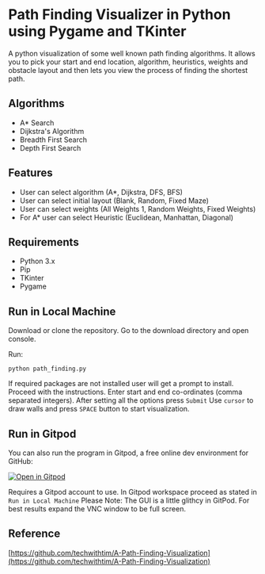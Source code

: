 # Path Finding Visualizer in Python using Pygame and TKinter

A python visualization of some well known path finding algorithms. It allows you to pick your start and end location, algorithm, heuristics, weights and obstacle layout and then lets you view the process of finding the shortest path.

## Algorithms

 * A* Search
 * Dijkstra's Algorithm
 * Breadth First Search
 * Depth First Search

## Features

* User can select algorithm (A*, Dijkstra, DFS, BFS)
* User can select initial layout (Blank, Random, Fixed Maze)
* User can select weights (All Weights 1, Random Weights, Fixed Weights)
* For A* user can select Heuristic (Euclidean, Manhattan, Diagonal)

## Requirements
- Python 3.x
- Pip
- TKinter
- Pygame

## Run in Local Machine

Download or clone the repository. Go to the download directory and open console. 

Run:

`python path_finding.py`

If required packages are not installed user will get a prompt to install. Proceed with the instructions.
Enter start and end co-ordinates (comma separated integers). After setting all the options press `Submit`
Use `cursor` to draw walls and press `SPACE` button to start visualization.

## Run in Gitpod

You can also run the program in Gitpod, a free online dev environment for GitHub:

[![Open in Gitpod](https://gitpod.io/button/open-in-gitpod.svg)]()

Requires a Gitpod account to use.
In Gitpod workspace proceed as stated in `Run in Local Machine`
Please Note: The GUI is a little glithcy in GitPod. For best results expand the VNC window to be full screen.

## Reference

[https://github.com/techwithtim/A-Path-Finding-Visualization](https://github.com/techwithtim/A-Path-Finding-Visualization)


